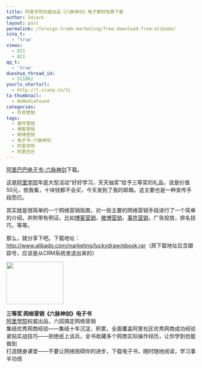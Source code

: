 ```yaml
---
title: 阿里学院权威出品《六脉神剑》电子教材免费下载
author: 54jack
layout: post
permalink: /foreign-trade-marketing/free-download-from-alibado/
sina_t:
  - 'true'
views:
  - 821
  - 821
qq_t:
  - 'true'
duoshuo_thread_id:
  - 511862
yourls_shorturl:
  - http://t.xiaoq.in/3j
ta-thumbnail:
  - NoMediaFound
categories:
  - 外贸营销
tags:
  - 事件营销
  - 博客营销
  - 微博营销
  - 电子书-六脉神剑
  - 阿里学院
  - 阿里巴巴
---
```

<span class='wp_keywordlink_affiliate'><a href="https://xiaoq.in/tag/%e9%98%bf%e9%87%8c%e5%b7%b4%e5%b7%b4/" title="查看阿里巴巴中的全部文章" target="_blank">阿里巴巴</a></span>[电子书-六脉神剑][1]下载。

这是<span class='wp_keywordlink_affiliate'><a href="https://xiaoq.in/tag/%e9%98%bf%e9%87%8c%e5%ad%a6%e9%99%a2/" title="查看阿里学院中的全部文章" target="_blank">阿里学院</a></span>年底大型活动“好好学习，天天抽奖”给予三等奖的礼品，说是价值50元，依我看，十块钱都不会买，今天发到了我的邮箱。这主要也是一种宣传手段而已。

其实就是很简单的一个网络营销指南，对一些主要的网络营销手段进行了一个简单的介绍，并附带有例证。比如<span class='wp_keywordlink_affiliate'><a href="https://xiaoq.in/tag/%e5%8d%9a%e5%ae%a2%e8%90%a5%e9%94%80/" title="查看博客营销中的全部文章" target="_blank">博客营销</a></span>，<span class='wp_keywordlink_affiliate'><a href="https://xiaoq.in/tag/%e5%be%ae%e5%8d%9a%e8%90%a5%e9%94%80/" title="查看微博营销中的全部文章" target="_blank">微博营销</a></span>，<span class='wp_keywordlink_affiliate'><a href="https://xiaoq.in/tag/%e4%ba%8b%e4%bb%b6%e8%90%a5%e9%94%80/" title="查看事件营销中的全部文章" target="_blank">事件营销</a></span>，广告投放，排名技巧，等等。

那么，就分享下吧。下载地址：<http://www.alibado.com/marketing/luckydraw/ebook.rar>（原下载地址后含跟踪号，应该是从CRM系统发送出来的）

<img class="alignnone" src="http://static1.alibado.com/1294145417/marketing/luckydraw/images/prize-list-3.jpg" alt="" width="152" height="113" />

**三等奖 网络营销《六脉神剑》电子书**  
<span class='wp_keywordlink_affiliate'><a href="https://xiaoq.in/tag/%e9%98%bf%e9%87%8c%e5%ad%a6%e9%99%a2/" title="查看阿里学院中的全部文章" target="_blank">阿里学院</a></span>权威出品，六招搞定网络营销  
集结优秀网商经验——集结十年沉淀、积累，全面覆盖阿里社区优秀网商成功经验  
紧贴实战技巧——拒绝纸上谈兵，全书收藏多个网商实际操作经历，让你学到也能做到  
打造随身课堂——不要让网络阻碍你的进步，下载电子书，随时随地阅读，学习事半功倍

 [1]: http://cdn.54jack.com/images/2011/01/电子书-六脉神剑.pdf